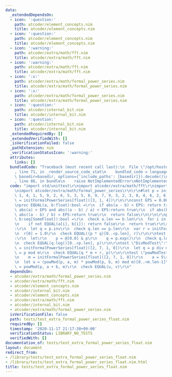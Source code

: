```yaml
---
data:
  _extendedDependsOn:
  - icon: ':question:'
    path: atcoder/element_concepts.nim
    title: atcoder/element_concepts.nim
  - icon: ':question:'
    path: atcoder/element_concepts.nim
    title: atcoder/element_concepts.nim
  - icon: ':warning:'
    path: atcoder/extra/math/fft.nim
    title: atcoder/extra/math/fft.nim
  - icon: ':warning:'
    path: atcoder/extra/math/fft.nim
    title: atcoder/extra/math/fft.nim
  - icon: ':x:'
    path: atcoder/extra/math/formal_power_series.nim
    title: atcoder/extra/math/formal_power_series.nim
  - icon: ':x:'
    path: atcoder/extra/math/formal_power_series.nim
    title: atcoder/extra/math/formal_power_series.nim
  - icon: ':question:'
    path: atcoder/internal_bit.nim
    title: atcoder/internal_bit.nim
  - icon: ':question:'
    path: atcoder/internal_bit.nim
    title: atcoder/internal_bit.nim
  _extendedRequiredBy: []
  _extendedVerifiedWith: []
  _isVerificationFailed: false
  _pathExtension: nim
  _verificationStatusIcon: ':warning:'
  attributes:
    links: []
  bundledCode: "Traceback (most recent call last):\n  File \"/opt/hostedtoolcache/Python/3.9.6/x64/lib/python3.9/site-packages/onlinejudge_verify/documentation/build.py\"\
    , line 71, in _render_source_code_stat\n    bundled_code = language.bundle(stat.path,\
    \ basedir=basedir, options={'include_paths': [basedir]}).decode()\n  File \"/opt/hostedtoolcache/Python/3.9.6/x64/lib/python3.9/site-packages/onlinejudge_verify/languages/nim.py\"\
    , line 86, in bundle\n    raise NotImplementedError\nNotImplementedError\n"
  code: "import std/unittest\r\nimport atcoder/extra/math/fft\r\nimport atcoder/element_concepts\r\
    \nimport atcoder/extra/math/formal_power_series\r\n\r\n#let p = initFormalPowerSeries[float]([3,\
    \ 1, 4, 1, 5, 9, 2, 6, 5, 3, 5, 8, 9, 7, 9, 3, 2, 3, 8, 4, 6, 2, 6])\r\nlet p\
    \ = initFormalPowerSeries[float]([3, 1, 4])\r\n\r\nconst EPS = 0.0000001\r\n\r\
    \nproc EQUAL(a, b:float):bool =\r\n  if abs(a - b) < EPS: return true\r\n  if\
    \ abs(a) > EPS and abs((a - b) / a) < EPS:return true\r\n  if abs(b) > EPS and\
    \ abs((a - b) / b) < EPS:return true\r\n  return false\r\n\r\n\r\nproc EQUAL(a,\
    \ b:seq[SomeFloat]):bool =\r\n  check a.len == b.len\r\n  for i in 0..<a.len:\r\
    \n    if not EQUAL(a[i], b[i]): return false\r\n  return true\r\n\r\ntest \"InvTest\"\
    :\r\n  let q = p.inv\r\n  check q.len == p.len\r\n  var r = initFormalPowerSeries[float](p.len)\r\
    \n  r[0] = 1.0\r\n  check EQUAL((p * q)[0..<p.len], r)\r\n\r\ntest \"ExpTest\"\
    :\r\n  let\r\n    p = @[0.0] & p\r\n    q = p.exp()\r\n  check q.len == p.len\r\
    \n  check EQUAL(q.log()[0..<p.len], p)\r\n\r\ntest \"DivModTest\":\r\n  let m\
    \ = initFormalPowerSeries[float]([2, 7, 1, 8])\r\n  let q = p div m\r\n  let r\
    \ = p mod m\r\n  check EQUAL(q * m + r, p)\r\n\r\ntest \"powModTest\":\r\n  let\r\
    \n    m = initFormalPowerSeries[float]([2, 7, 1, 8])\r\n    a = 5\r\n    b = 6\r\
    \n  let u = (powMod(p, a, m) * powMod(p, b, m) mod m)[0..<m.len-1]\r\n  let v\
    \ = powMod(p, a + b, m)\r\n  check EQUAL(u, v)\r\n"
  dependsOn:
  - atcoder/extra/math/formal_power_series.nim
  - atcoder/extra/math/fft.nim
  - atcoder/element_concepts.nim
  - atcoder/internal_bit.nim
  - atcoder/element_concepts.nim
  - atcoder/extra/math/fft.nim
  - atcoder/internal_bit.nim
  - atcoder/extra/math/formal_power_series.nim
  isVerificationFile: false
  path: tests/test_extra_formal_power_series_float.nim
  requiredBy: []
  timestamp: '2020-11-17 21:17:38+09:00'
  verificationStatus: LIBRARY_NO_TESTS
  verifiedWith: []
documentation_of: tests/test_extra_formal_power_series_float.nim
layout: document
redirect_from:
- /library/tests/test_extra_formal_power_series_float.nim
- /library/tests/test_extra_formal_power_series_float.nim.html
title: tests/test_extra_formal_power_series_float.nim
---
```

